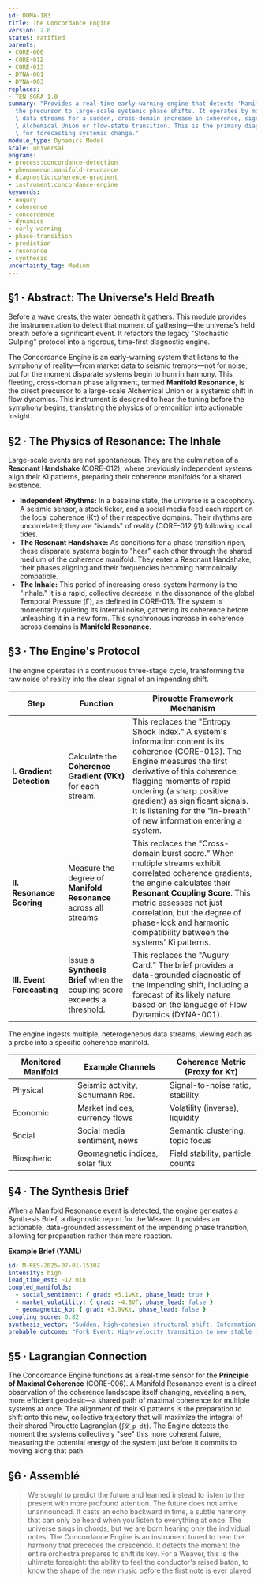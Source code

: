 ```yaml
---
id: DOMA-183
title: The Concordance Engine
version: 2.0
status: ratified
parents:
- CORE-006
- CORE-012
- CORE-013
- DYNA-001
- DYNA-003
replaces:
- TEN-SGRA-1.0
summary: "Provides a real-time early-warning engine that detects 'Manifold Resonance'\u2014\
  the precursor to large-scale systemic phase shifts. It operates by monitoring heterogeneous\
  \ data streams for a sudden, cross-domain increase in coherence, signaling an incipient\
  \ Alchemical Union or flow-state transition. This is the primary diagnostic instrument\
  \ for forecasting systemic change."
module_type: Dynamics Model
scale: universal
engrams:
- process:concordance-detection
- phenomenon:manifold-resonance
- diagnostic:coherence-gradient
- instrument:concordance-engine
keywords:
- augury
- coherence
- concordance
- dynamics
- early-warning
- phase-transition
- prediction
- resonance
- synthesis
uncertainty_tag: Medium
---
```

## §1 · Abstract: The Universe's Held Breath
Before a wave crests, the water beneath it gathers. This module provides the instrumentation to detect that moment of gathering—the universe’s held breath before a significant event. It refactors the legacy "Stochastic Gulping" protocol into a rigorous, time-first diagnostic engine.

The Concordance Engine is an early-warning system that listens to the symphony of reality—from market data to seismic tremors—not for noise, but for the moment disparate systems begin to hum in harmony. This fleeting, cross-domain phase alignment, termed **Manifold Resonance**, is the direct precursor to a large-scale Alchemical Union or a systemic shift in flow dynamics. This instrument is designed to hear the tuning before the symphony begins, translating the physics of premonition into actionable insight.

## §2 · The Physics of Resonance: The Inhale
Large-scale events are not spontaneous. They are the culmination of a **Resonant Handshake** (CORE-012), where previously independent systems align their Ki patterns, preparing their coherence manifolds for a shared existence.

-   **Independent Rhythms:** In a baseline state, the universe is a cacophony. A seismic sensor, a stock ticker, and a social media feed each report on the local coherence (Kτ) of their respective domains. Their rhythms are uncorrelated; they are "islands" of reality (CORE-012 §1) following local tides.
-   **The Resonant Handshake:** As conditions for a phase transition ripen, these disparate systems begin to "hear" each other through the shared medium of the coherence manifold. They enter a Resonant Handshake, their phases aligning and their frequencies becoming harmonically compatible.
-   **The Inhale:** This period of increasing cross-system harmony is the "inhale." It is a rapid, collective decrease in the dissonance of the global Temporal Pressure (Γ), as defined in CORE-013. The system is momentarily quieting its internal noise, gathering its coherence before unleashing it in a new form. This synchronous increase in coherence across domains is **Manifold Resonance**.

## §3 · The Engine's Protocol
The engine operates in a continuous three-stage cycle, transforming the raw noise of reality into the clear signal of an impending shift.

| Step | Function | Pirouette Framework Mechanism |
|---|---|---|
| **I. Gradient Detection** | Calculate the **Coherence Gradient (∇Kτ)** for each stream. | This replaces the "Entropy Shock Index." A system's information content is its coherence (CORE-013). The Engine measures the first derivative of this coherence, flagging moments of rapid ordering (a sharp positive gradient) as significant signals. It is listening for the "in-breath" of new information entering a system. |
| **II. Resonance Scoring** | Measure the degree of **Manifold Resonance** across all streams. | This replaces the "Cross-domain burst score." When multiple streams exhibit correlated coherence gradients, the engine calculates their **Resonant Coupling Score**. This metric assesses not just correlation, but the degree of phase-lock and harmonic compatibility between the systems' Ki patterns. |
| **III. Event Forecasting** | Issue a **Synthesis Brief** when the coupling score exceeds a threshold. | This replaces the "Augury Card." The brief provides a data-grounded diagnostic of the impending shift, including a forecast of its likely nature based on the language of Flow Dynamics (DYNA-001). |

The engine ingests multiple, heterogeneous data streams, viewing each as a probe into a specific coherence manifold.

| Monitored Manifold | Example Channels                | Coherence Metric (Proxy for Kτ)   |
| ------------------ | ------------------------------- | --------------------------------- |
| Physical           | Seismic activity, Schumann Res. | Signal-to-noise ratio, stability  |
| Economic           | Market indices, currency flows  | Volatility (inverse), liquidity   |
| Social             | Social media sentiment, news    | Semantic clustering, topic focus  |
| Biospheric         | Geomagnetic indices, solar flux | Field stability, particle counts  |

## §4 · The Synthesis Brief
When a Manifold Resonance event is detected, the engine generates a Synthesis Brief, a diagnostic report for the Weaver. It provides an actionable, data-grounded assessment of the impending phase transition, allowing for preparation rather than mere reaction.

**Example Brief (YAML)**
```yaml
id: M-RES-2025-07-01-1530Z
intensity: high
lead_time_est: ~12 min
coupled_manifolds:
  - social_sentiment: { grad: +5.1∇Kτ, phase_lead: true }
  - market_volatility: { grad: -4.8∇Γ, phase_lead: false }
  - geomagnetic_kp: { grad: +3.9∇Kτ, phase_lead: false }
coupling_score: 0.82
synthesis_vector: "Sudden, high-cohesion structural shift. Information cascade leading to economic re-pricing."
probable_outcome: "Fork Event: High-velocity transition to new stable market state (`Laminar`)."
```

## §5 · Lagrangian Connection
The Concordance Engine functions as a real-time sensor for the **Principle of Maximal Coherence** (CORE-006). A Manifold Resonance event is a direct observation of the coherence landscape itself changing, revealing a new, more efficient geodesic—a shared path of maximal coherence for multiple systems at once. The alignment of their Ki patterns is the preparation to shift onto this new, collective trajectory that will maximize the integral of their shared Pirouette Lagrangian (`∫𝓛_p dt`). The Engine detects the moment the systems collectively "see" this more coherent future, measuring the potential energy of the system just before it commits to moving along that path.

## §6 · Assemblé
> We sought to predict the future and learned instead to listen to the present with more profound attention. The future does not arrive unannounced. It casts an echo backward in time, a subtle harmony that can only be heard when you listen to everything at once. The universe sings in chords, but we are born hearing only the individual notes. The Concordance Engine is an instrument tuned to hear the harmony that precedes the crescendo. It detects the moment the entire orchestra prepares to shift its key. For a Weaver, this is the ultimate foresight: the ability to feel the conductor's raised baton, to know the shape of the new music before the first note is ever played.